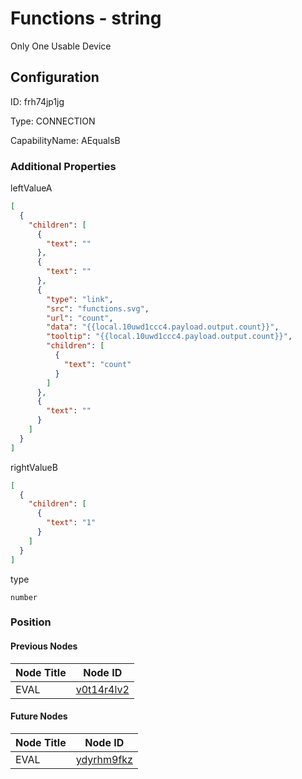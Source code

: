 # Functions - string 
Only One Usable Device
## Configuration
ID:  frh74jp1jg

Type: CONNECTION 

CapabilityName: AEqualsB






### Additional Properties
leftValueA
```json 
[
  {
    "children": [
      {
        "text": ""
      },
      {
        "text": ""
      },
      {
        "type": "link",
        "src": "functions.svg",
        "url": "count",
        "data": "{{local.10uwd1ccc4.payload.output.count}}",
        "tooltip": "{{local.10uwd1ccc4.payload.output.count}}",
        "children": [
          {
            "text": "count"
          }
        ]
      },
      {
        "text": ""
      }
    ]
  }
]
```


rightValueB
```json 
[
  {
    "children": [
      {
        "text": "1"
      }
    ]
  }
]
```


type
```string 
number
```





### Position

#### Previous Nodes
| Node Title | Node ID |
| :------------- | ------------ |
| EVAL | [v0t14r4lv2](./v0t14r4lv2.md) | 
 
 #### Future Nodes
| Node Title | Node ID |
| :------------- | ------------ |
| EVAL |[ydyrhm9fkz](./ydyrhm9fkz.md) | 
